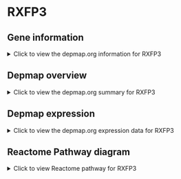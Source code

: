 <h1>RXFP3</h1>

<h2>Gene information</h2>
<details>
  <summary>Click to view the depmap.org information for RXFP3</summary>
  <iframe src="https://depmap.org/portal/gene/RXFP3?tab=about" style="border:none;width:100%;height:800px"></iframe>
</details>

<h2>Depmap overview</h2>
<details>
  <summary>Click to view the depmap.org summary for RXFP3</summary>
  <iframe src="https://depmap.org/portal/gene/RXFP3?tab=overview" style="border:none;width:100%;height:800px"></iframe>
</details>

<h2>Depmap expression</h2>
<details>
  <summary>Click to view the depmap.org expression data for RXFP3</summary>
  <iframe src="https://depmap.org/portal/gene/RXFP3?tab=characterization" style="border:none;width:100%;height:800px"></iframe>
</details>



<h2>Reactome Pathway diagram</h2>
<details>
  <summary>Click to view Reactome pathway for RXFP3</summary>
  <p>Relaxin receptors</p>
  <iframe src="https://reactome.org/PathwayBrowser/#/R-HSA-444821" style="border:none;width:100%;height:800px"></iframe>
</details>



